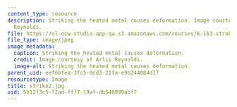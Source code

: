```yaml
---
content_type: resource
description: Striking the heated metal causes deformation. Image courtesy of Arlis
  Reynolds.
file: https://ol-ocw-studio-app-qa.s3.amazonaws.com/courses/6-163-strobe-project-laboratory-fall-2005/5b12f3c5f2adfff719afdb540099abf7_strike2.jpg
file_type: image/jpeg
image_metadata:
  caption: Striking the heated metal causes deformation.
  credit: Image courtesy of Arlis Reynolds.
  image-alt: Striking the heated metal causes deformation.
parent_uid: eef6bfea-3fc5-9cd3-21fa-e9b244084d17
resourcetype: Image
title: strike2.jpg
uid: 5b12f3c5-f2ad-fff7-19af-db540099abf7
---
```

